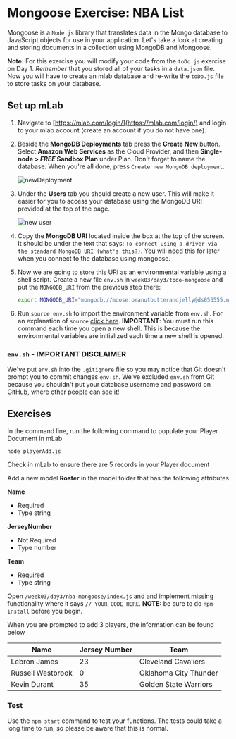# Mongoose Exercise: NBA List
Mongoose is a `Node.js` library that translates data in the Mongo database to JavaScript objects for use in your application. Let's take a look at creating and storing documents in a collection using MongoDB and Mongoose.

**Note:** For this exercise you will modify your code from the `toDo.js` exercise on Day 1. *Remember* that you stored all of your tasks in a `data.json` file. Now you will have to create an mlab database and re-write the `toDo.js` file to store tasks on your database.

## Set up mLab
1. Navigate to [https://mlab.com/login/](https://mlab.com/login/) and login to your mlab account (create an account if you do not have one).

1. Beside the **MongoDB Deployments** tab press the **Create New** button. Select **Amazon Web Services** as the Cloud Provider, and then **Single-node > *FREE* Sandbox Plan** under Plan. Don't forget to name the database. When you're all done, press `Create new MongoDB deployment`.

    ![newDeployment](./images/newDeploy.png)

1. Under the **Users** tab you should create a new user. This will make it easier for you to access your database using the MongoDB URI provided at the top of the page.

    ![new user](./images/addUser.png)

1. Copy the **MongoDB URI** located inside the box at the top of the screen. It should be under the text that says: `To connect using a driver via the standard MongoDB URI (what's this?)`. You will need this for later when you connect to the database using mongoose.

1. Now we are going to store this URI as an environmental variable using a shell script. Create a new file `env.sh` in `week03/day3/todo-mongoose` and put the `MONGODB_URI` from the previous step there:

    ```bash
    export MONGODB_URI="mongodb://moose:peanutbutterandjelly@ds055555.mlab.com:55555/example"
    ```

1. Run `source env.sh` to import the environment variable from `env.sh`. For an explanation of `source` [click here](https://bash.cyberciti.biz/guide/Source_command). **IMPORTANT**: You must run this command each time you open a new shell. This is because the environmental variables are initialized each time a new shell is opened.


### `env.sh` - IMPORTANT DISCLAIMER

We've put `env.sh` into the `.gitignore` file so you may notice that Git doesn't prompt you to
commit changes `env.sh`. We've excluded `env.sh` from Git because you shouldn't put your database
username and password on GitHub, where other people can see it!

## Exercises
In the command line, run the following command to populate your Player Document in mLab

    node playerAdd.js
    
Check in mLab to ensure there are 5 records in your Player document

Add a new model **Roster** in the model folder that has the following attributes

**Name**
  *	Required
  * Type string

**JerseyNumber**
  *	Not Required
  *	Type number

**Team**
  *	Required
  *	Type string


Open `/week03/day3/nba-mongoose/index.js` and and implement missing functionality where it says `// YOUR CODE HERE`. **NOTE:** be sure to do `npm install` before you begin.

When you are prompted to add 3 players, the information can be found below

| Name | Jersey Number | Team |
| --- | --- | --- |
| Lebron James | 23 | Cleveland Cavaliers|
| Russell Westbrook | 0 | Oklahoma City Thunder |
| Kevin Durant | 35 | Golden State Warriors |

### Test
Use the `npm start` command to test your functions. The tests could take a long time to run, so please be aware that this is normal.


